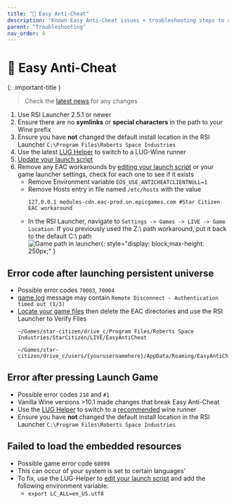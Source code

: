 ```yaml
---
title: "🤡 Easy Anti-Cheat"
description: "Known Easy Anti-Cheat issues + troubleshooting steps to resolve them"
parent: "Troubleshooting"
nav_order: 4
---
```


# 🤡 Easy Anti-Cheat


{: .important-title }
>
> Check the [latest news](/#news) for any changes

1. Use RSI Launcher 2.5.1 or newer
2. Ensure there are no **symlinks** or **special characters** in the path to your Wine prefix
3. Ensure you have **not** changed the default install location in the RSI Launcher `C:\Program Files\Roberts Space Industries`
4. Use the latest [LUG Helper](/Tips-and-Tricks#how-to-add-a-wine-runner) to switch to a LUG-Wine runner
5. [Update your launch script](/Tips-and-Tricks#how-to-update-the-launch-script)
6. Remove any EAC workarounds by [editing your launch script](/Tips-and-Tricks#how-to-edit-the-launch-script) or your game launcher settings, check for each one to see if it exists
    - Remove Environment variable `EOS_USE_ANTICHEATCLIENTNULL=1`
    - Remove Hosts entry in file named `/etc/hosts` with the value
      ```
      127.0.0.1 modules-cdn.eac-prod.on.epicgames.com #Star Citizen EAC workaround
      ```
    - In the RSI Launcher, navigate to `Settings -> Games -> LIVE -> Game Location`. If you previously used the Z:\ path workaround, put it back to the default C:\ path  
       ![Game path in launcher](https://github.com/user-attachments/assets/0ac1ed3a-4c3c-43b9-b93a-a4865e63f784){: style="display: block;max-height: 250px;" }  

## Error code after launching persistent universe
- Possible error codes `70003`, `70004`
- [game.log](/Troubleshooting#gathering-logs) message may contain `Remote Disconnect - Authentication timed out (1/3)`
- [Locate your game files](/Troubleshooting#view-game-files) then delete the EAC directories and use the RSI Launcher to Verify Files  
  ```
  ~/Games/star-citizen/drive_c/Program Files/Roberts Space Industries/StarCitizen/LIVE/EasyAntiCheat
  ```  
  ```
  ~/Games/star-citizen/drive_c/users/{yourusernamehere}/AppData/Roaming/EasyAntiCheat
  ```


## Error after pressing Launch Game
- Possible error codes `210` and `#1`
- Vanilla Wine versions >10.1 made changes that break Easy Anti-Cheat
- Use the [LUG Helper](/Tips-and-Tricks#how-to-add-a-wine-runner) to switch to a [recommended](/Tips-and-Tricks#recommended-runners) wine runner
- Ensure you have **not** changed the default install location in the RSI Launcher `C:\Program Files\Roberts Space Industries`


## Failed to load the embedded resources
- Possible game error code `60099`
- This can occur of your system is set to certain languages'
- To fix, use the LUG-Helper to [edit your launch script](/Tips-and-Tricks#how-to-edit-the-launch-script) and add the following environment variable:
    - `export LC_ALL=en_US.utf8`

